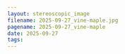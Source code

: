 ```yaml
---
layout: stereoscopic_image
filename: 2025-09-27_vine-maple.jpg
pagename: 2025-09-27_vine-maple
date: 2025-09-27
tags:
---
```

